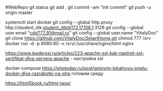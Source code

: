 #WebRepo
git status
git add .
git commit -am "init commit"
git push -u origin master


systemctl start docker
git config --global http.proxy http://student_iitk:student_iitk@172.17.106.1:3128
git config --global user.email "cdd777_91@mail.ru"
git config --global user.name "VitalyDoc"
git clone https://github.com/VitalyDoc/SmartHome.git
chmod 777 /srv
docker run -d -p 8080:80 -v /srv/:/usr/share/nginx/html nginx

https://www.leaderssl.ru/articles/223-apache-ssl-kak-nastroit-ssl-sertifikat-dlya-servera-apache - настройка ssl 

docker-compose
https://phptoday.ru/post/gotovim-lokalnuyu-sredu-docker-dlya-razrabotki-na-php готовим среду 

https://html5book.ru/html-tags/
